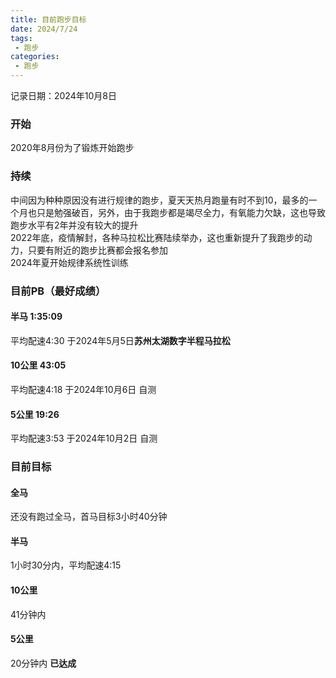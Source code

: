```yaml
---
title: 目前跑步目标
date: 2024/7/24
tags: 
 - 跑步
categories:
 - 跑步
---
```


记录日期：2024年10月8日

### 开始
2020年8月份为了锻炼开始跑步

### 持续
中间因为种种原因没有进行规律的跑步，夏天天热月跑量有时不到10，最多的一个月也只是勉强破百，另外，由于我跑步都是竭尽全力，有氧能力欠缺，这也导致跑步水平有2年并没有较大的提升\
2022年底，疫情解封，各种马拉松比赛陆续举办，这也重新提升了我跑步的动力，只要有附近的跑步比赛都会报名参加\
2024年夏开始规律系统性训练

### 目前PB（最好成绩）
#### 半马 1:35:09
平均配速4:30 于2024年5月5日**苏州太湖数字半程马拉松**
#### 10公里 43:05
平均配速4:18 于2024年10月6日 自测
#### 5公里 19:26
平均配速3:53 于2024年10月2日 自测

### 目前目标
#### 全马
还没有跑过全马，首马目标3小时40分钟
#### 半马
1小时30分内，平均配速4:15
#### 10公里
41分钟内
#### 5公里
20分钟内  **已达成**